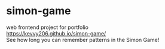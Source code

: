 # simon-game
web frontend project for portfolio<br>
https://kevvy206.github.io/simon-game/<br>
See how long you can remember patterns in the Simon Game!
